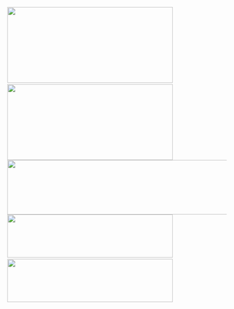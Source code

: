 <image src="1-1.png" width="380" height="174">&nbsp;&nbsp;<image src="2.png" width="380" height="174">
<image src="3.png" width="767" height="125">
<image src="4-1.png" width="380" height="99">&nbsp;&nbsp;<a href="https://www.linkedin.com/in/olexsiy/"><image src="5-1.png" width="380" height="99"></a>

